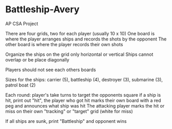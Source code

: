 # Battleship-Avery
AP CSA Project

There are four grids, two for each player (usually 10 x 10)
One board is where the player arranges ships and records the shots by the opponent
The other board is where the player records their own shots

Organize the ships on the grid only horizontal or vertical
Ships cannot overlap or be place diagonally

Players should not see each others boards

Sizes for the ships: carrier (5), battleship (4), destroyer (3), submarine (3), patrol boat (2)

Each round:
player's take turns to target the opponents square
if a ship is hit, print out "hit", the player who got hit marks their own board with a red peg and announces what ship was hit
The attacking player marks the hit or miss on their own "tracking" or "target" grid (white for miss)

If all ships are sunk, print "Battleship" and opponent wins
